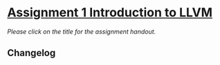 # [Assignment 1 Introduction to LLVM](https://www.overleaf.com/read/nvmnmbntgwqn)

*Please click on the title for the assignment handout.*

## Changelog
